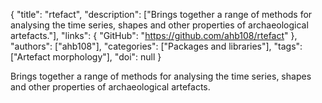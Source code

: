 {
  "title": "rtefact",
  "description": ["Brings together a range of methods for analysing the time series, shapes and other properties of archaeological artefacts."],
  "links": {
    "GitHub": "https://github.com/ahb108/rtefact"
  },
  "authors": ["ahb108"],
  "categories": ["Packages and libraries"],
  "tags": ["Artefact morphology"],
  "doi": null
}

<!-- Generated by csv2md.R – do not edit by hand -->

Brings together a range of methods for analysing the time series, shapes and other properties of archaeological artefacts.
